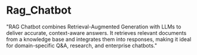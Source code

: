 # Rag_Chatbot
"RAG Chatbot combines Retrieval-Augmented Generation with LLMs to deliver accurate, context-aware answers. It retrieves relevant documents from a knowledge base and integrates them into responses, making it ideal for domain-specific Q&amp;A, research, and enterprise chatbots."
